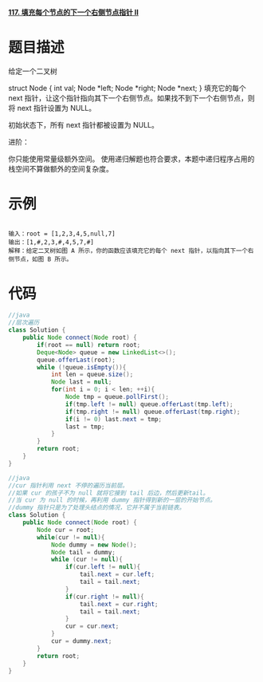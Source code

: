 #### [117. 填充每个节点的下一个右侧节点指针 II](https://leetcode-cn.com/problems/populating-next-right-pointers-in-each-node-ii/)



# 题目描述

给定一个二叉树

struct Node {
  int val;
  Node *left;
  Node *right;
  Node *next;
}
填充它的每个 next 指针，让这个指针指向其下一个右侧节点。如果找不到下一个右侧节点，则将 next 指针设置为 NULL。

初始状态下，所有 next 指针都被设置为 NULL。

进阶：

你只能使用常量级额外空间。
使用递归解题也符合要求，本题中递归程序占用的栈空间不算做额外的空间复杂度。


# 示例

```

输入：root = [1,2,3,4,5,null,7]
输出：[1,#,2,3,#,4,5,7,#]
解释：给定二叉树如图 A 所示，你的函数应该填充它的每个 next 指针，以指向其下一个右侧节点，如图 B 所示。
```
# 代码

```java
//java
//层次遍历
class Solution {
    public Node connect(Node root) {
        if(root == null) return root;
        Deque<Node> queue = new LinkedList<>();
        queue.offerLast(root);
        while (!queue.isEmpty()){
            int len = queue.size();
            Node last = null;
            for(int i = 0; i < len; ++i){
                Node tmp = queue.pollFirst();
                if(tmp.left != null) queue.offerLast(tmp.left);
                if(tmp.right != null) queue.offerLast(tmp.right);
                if(i != 0) last.next = tmp;
                last = tmp;
            }
        }
        return root;
    }
}
```

```java
//java
//cur 指针利用 next 不停的遍历当前层。
//如果 cur 的孩子不为 null 就将它接到 tail 后边，然后更新tail。
//当 cur 为 null 的时候，再利用 dummy 指针得到新的一层的开始节点。
//dummy 指针只是为了处理头结点的情况，它并不属于当前链表。
class Solution {
    public Node connect(Node root) {
        Node cur = root;
        while(cur != null){
            Node dummy = new Node();
            Node tail = dummy;
            while (cur != null){
                if(cur.left != null){
                    tail.next = cur.left;
                    tail = tail.next;
                }
                if(cur.right != null){
                    tail.next = cur.right;
                    tail = tail.next;
                }
                cur = cur.next;
            }
            cur = dummy.next;
        }
        return root;
    }
}
```
